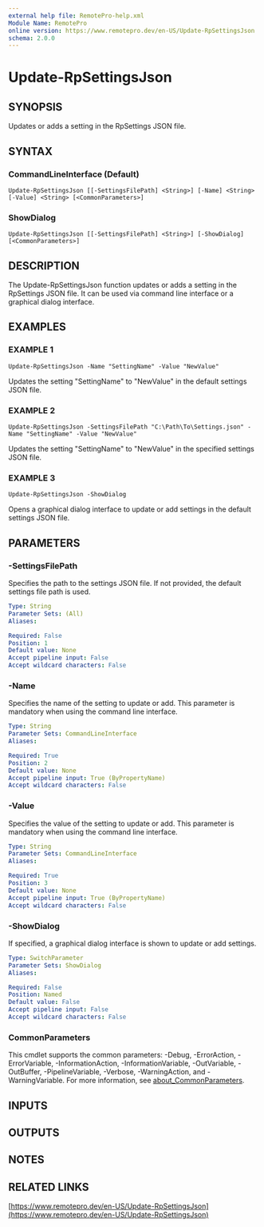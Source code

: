 ```yaml
---
external help file: RemotePro-help.xml
Module Name: RemotePro
online version: https://www.remotepro.dev/en-US/Update-RpSettingsJson
schema: 2.0.0
---
```


# Update-RpSettingsJson

## SYNOPSIS
Updates or adds a setting in the RpSettings JSON file.

## SYNTAX

### CommandLineInterface (Default)
```
Update-RpSettingsJson [[-SettingsFilePath] <String>] [-Name] <String> [-Value] <String> [<CommonParameters>]
```

### ShowDialog
```
Update-RpSettingsJson [[-SettingsFilePath] <String>] [-ShowDialog] [<CommonParameters>]
```

## DESCRIPTION
The Update-RpSettingsJson function updates or adds a setting in the RpSettings
JSON file.
It can be used via command line interface or a graphical dialog
interface.

## EXAMPLES

### EXAMPLE 1
```
Update-RpSettingsJson -Name "SettingName" -Value "NewValue"
```

Updates the setting "SettingName" to "NewValue" in the default settings JSON
file.

### EXAMPLE 2
```
Update-RpSettingsJson -SettingsFilePath "C:\Path\To\Settings.json" -Name "SettingName" -Value "NewValue"
```

Updates the setting "SettingName" to "NewValue" in the specified settings JSON
file.

### EXAMPLE 3
```
Update-RpSettingsJson -ShowDialog
```

Opens a graphical dialog interface to update or add settings in the default
settings JSON file.

## PARAMETERS

### -SettingsFilePath
Specifies the path to the settings JSON file.
If not provided, the default
settings file path is used.

```yaml
Type: String
Parameter Sets: (All)
Aliases:

Required: False
Position: 1
Default value: None
Accept pipeline input: False
Accept wildcard characters: False
```

### -Name
Specifies the name of the setting to update or add.
This parameter is mandatory
when using the command line interface.

```yaml
Type: String
Parameter Sets: CommandLineInterface
Aliases:

Required: True
Position: 2
Default value: None
Accept pipeline input: True (ByPropertyName)
Accept wildcard characters: False
```

### -Value
Specifies the value of the setting to update or add.
This parameter is mandatory
when using the command line interface.

```yaml
Type: String
Parameter Sets: CommandLineInterface
Aliases:

Required: True
Position: 3
Default value: None
Accept pipeline input: True (ByPropertyName)
Accept wildcard characters: False
```

### -ShowDialog
If specified, a graphical dialog interface is shown to update or add settings.

```yaml
Type: SwitchParameter
Parameter Sets: ShowDialog
Aliases:

Required: False
Position: Named
Default value: False
Accept pipeline input: False
Accept wildcard characters: False
```

### CommonParameters
This cmdlet supports the common parameters: -Debug, -ErrorAction, -ErrorVariable, -InformationAction, -InformationVariable, -OutVariable, -OutBuffer, -PipelineVariable, -Verbose, -WarningAction, and -WarningVariable. For more information, see [about_CommonParameters](http://go.microsoft.com/fwlink/?LinkID=113216).

## INPUTS

## OUTPUTS

## NOTES

## RELATED LINKS

[https://www.remotepro.dev/en-US/Update-RpSettingsJson](https://www.remotepro.dev/en-US/Update-RpSettingsJson)

